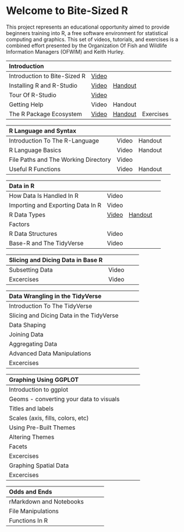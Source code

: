 # Welcome to Bite-Sized R

This project represents an educational opportunity aimed to provide beginners training into R, a free software environment for statistical computing and graphics.  This set of videos, tutorials, and exercises is a combined effort presented by the Organization Of Fish and Wildlife Information Managers (OFWIM) and Keith Hurley.

| Introduction | | | |
| :------------------------- | ----- | -------- | --- |
| Introduction to Bite-Sized R | [Video](https://www.youtube.com/watch?v=hZs3T5TNGIU) |  | |
| Installing R and R-Studio | [Video](https://youtu.be/icjPO6JqYtM) | [Handout](/Handouts/Install.pdf) | |
| Tour Of R-Studio          | [Video](https://studio.youtube.com/video/8cr8xgWUx1o) |  | |
| Getting Help              | Video | Handout ||
| The R Package Ecosystem   | [Video](https://studio.youtube.com/video/YlAR7NgBfVA) | [Handout](/Handouts/Packages.pdf) | Exercises |


| R Language and Syntax  |   |   |   |
| :--- | --- | --- | --- |
| Introduction To The R-Language    | Video    | Handout    |     |
| R Language Basics    | Video    | Handout    |     |
| File Paths and The Working Directory    | Video    |     |     |
| Useful R Functions    | Video    | Handout    |     |


| Data in R  |   |   |   |
| :--- | --- | --- | --- |
| How Data Is Handled In R    | Video    |     |     |
| Importing and Exporting Data In R    | Video    |     |     |
| R Data Types    | [Video](https://youtu.be/SLAy5gpm8gI)    | [Handout](/Handouts/DataTypes.pdf)    |     |
| Factors |     |     |     |
| R Data Structures    | Video    |     |     |
| Base-R and The TidyVerse    | Video    |     |     |
  
  
| Slicing and Dicing Data in Base R  |   |   |   |
| :--- | --- | --- | --- |
| Subsetting Data    | Video    |     |     |
| Excercises    | Video    |     |     |
  
  
| Data Wrangling in the TidyVerse  |   |   |   |
| :--- | --- | --- | --- |
| Introduction To The TidyVerse    |     |     |     |
| Slicing and Dicing Data in the TidyVerse    |     |     |     |
| Data Shaping    |     |     |     |
| Joining Data    |     |     |     |
| Aggregating Data    |     |     |     |
| Advanced Data Manipulations    |     |     |     |
| Excercises    |     |     |     |

  
| Graphing Using GGPLOT  |   |   |   |
| :--- | --- | --- | --- |
| Introduction to ggplot    |     |     |     |
| Geoms - converting your data to visuals    |     |     |     |
| Titles and labels    |     |     |     |
| Scales (axis, fills, colors, etc)     |     |     |     |
| Using Pre-Built Themes    |     |     |     |
| Altering Themes    |     |     |     |
| Facets    |     |     |     |
| Excercises    |     |     |     |
| Graphing Spatial Data    |     |     |     |
| Excercises    |     |     |     |
  
| Odds and Ends   |   |   |   |
| :--- | --- | --- | --- |
| rMarkdown and Notebooks    |     |     |     |
| File Manipulations    |     |     |     |
| Functions In R    |     |     |     |
 
